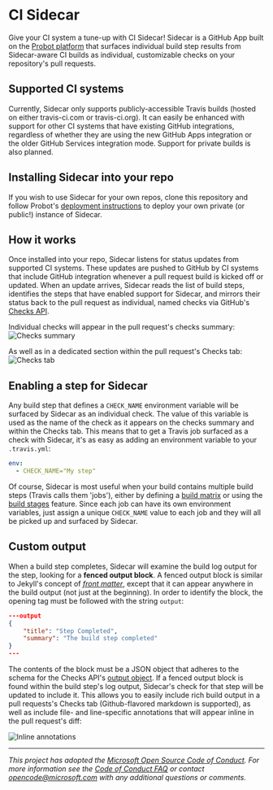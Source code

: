 # CI Sidecar

Give your CI system a tune-up with CI Sidecar! Sidecar is a GitHub App built on the [Probot platform](https://probot.github.io) that surfaces individual build step results from Sidecar-aware CI builds as individual, customizable checks on your repository's pull requests.

## Supported CI systems

Currently, Sidecar only supports publicly-accessible Travis builds (hosted on either travis-ci.com or travis-ci.org). It can easily be enhanced with support for other CI systems that have existing GitHub integrations, regardless of whether they are using the new GitHub Apps integration or the older GitHub Services integration mode. Support for private builds is also planned.

## Installing Sidecar into your repo

If you wish to use Sidecar for your own repos, clone this repository and follow Probot's [deployment instructions](https://probot.github.io/docs/deployment/) to deploy your own private (or public!) instance of Sidecar.

## How it works

Once installed into your repo, Sidecar listens for status updates from supported CI systems. These updates are pushed to GitHub by CI systems that include GitHub integration whenever a pull request build is kicked off or updated. When an update arrives, Sidecar reads the list of build steps, identifies the steps that have enabled support for Sidecar, and mirrors their status back to the pull request as individual, named checks via GitHub's [Checks API](https://developer.github.com/v3/checks/).

Individual checks will appear in the pull request's checks summary:
![Checks summary](https://developer.github.com/assets/images/checks/check_run_conclusion.png)

As well as in a dedicated section within the pull request's Checks tab:
![Checks tab](https://developer.github.com/assets/images/checks/check_run_ui.png)

## Enabling a step for Sidecar

Any build step that defines a `CHECK_NAME` environment variable will be surfaced by Sidecar as an individual check. The value of this variable is used as the name of the check as it appears on the checks summary and within the Checks tab. This means that to get a Travis job surfaced as a check with Sidecar, it's as easy as adding an environment variable to your `.travis.yml`:

```yml
env:
  - CHECK_NAME="My step"
```

Of course, Sidecar is most useful when your build contains multiple build steps (Travis calls them 'jobs'), either by defining a [build matrix](https://docs.travis-ci.com/user/customizing-the-build/#Build-Matrix) or using the [build stages](https://docs.travis-ci.com/user/build-stages/) feature. Since each job can have its own environment variables, just assign a unique `CHECK_NAME` value to each job and they will all be picked up and surfaced by Sidecar.

## Custom output

When a build step completes, Sidecar will examine the build log output for the step, looking for a **fenced output block**. A fenced output block is similar to Jekyll's concept of [*front matter*](https://jekyllrb.com/docs/frontmatter/), except that it can appear anywhere in the build output (not just at the beginning). In order to identify the block, the opening tag must be followed with the string `output`:

```json
---output
{
    "title": "Step Completed",
    "summary": "The build step completed"
}
---
```

The contents of the block must be a JSON object that adheres to the schema for the Checks API's [output object](https://developer.github.com/v3/checks/runs/#output-object). If a fenced output block is found within the build step's log output, Sidecar's check for that step will be updated to include it. This allows you to easily include rich build output in a pull requests's Checks tab (Github-flavored markdown is supported), as well as include file- and line-specific annotations that will appear inline in the pull request's diff:

![Inline annotations](https://developer.github.com/assets/images/checks/checks_annotation.png)

---
_This project has adopted the [Microsoft Open Source Code of Conduct](https://opensource.microsoft.com/codeofconduct/). For more information see the [Code of Conduct FAQ](https://opensource.microsoft.com/codeofconduct/faq/) or contact [opencode@microsoft.com](mailto:opencode@microsoft.com) with any additional questions or comments._
